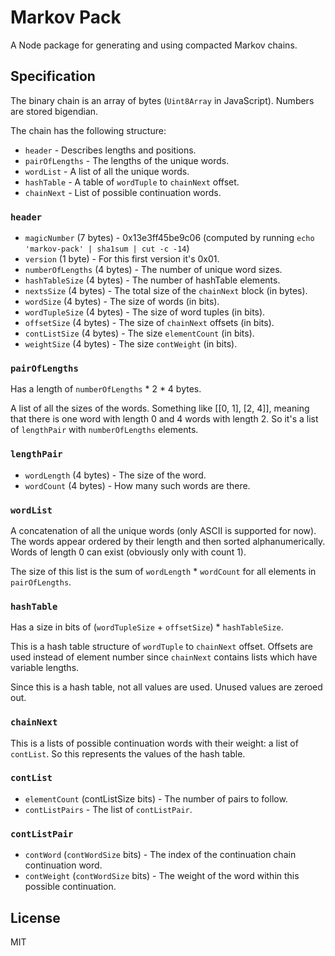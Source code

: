 # Markov Pack

A Node package for generating and using compacted Markov chains.

## Specification

The binary chain is an array of bytes (`Uint8Array` in JavaScript). Numbers are
stored bigendian.

The chain has the following structure:

- `header` - Describes lengths and positions.
- `pairOfLengths` - The lengths of the unique words.
- `wordList` - A list of all the unique words.
- `hashTable` - A table of `wordTuple` to `chainNext` offset.
- `chainNext` - List of possible continuation words.

### `header`

- `magicNumber` (7 bytes) - 0x13e3ff45be9c06 (computed by running `echo
  'markov-pack' | sha1sum | cut -c -14`)
- `version` (1 byte) - For this first version it's 0x01.
- `numberOfLengths` (4 bytes) - The number of unique word sizes.
- `hashTableSize` (4 bytes) - The number of hashTable elements.
- `nextsSize` (4 bytes) - The total size of the `chainNext` block (in bytes).
- `wordSize` (4 bytes) - The size of words (in bits).
- `wordTupleSize` (4 bytes) - The size of word tuples (in bits).
- `offsetSize` (4 bytes) - The size of `chainNext` offsets (in bits).
- `contListSize` (4 bytes) - The size `elementCount` (in bits).
- `weightSize` (4 bytes) - The size `contWeight` (in bits).

### `pairOfLengths`

Has a length of `numberOfLengths` * 2 * 4 bytes.

A list of all the sizes of the words. Something like [[0, 1], [2, 4]], meaning
that there is one word with length 0 and 4 words with length 2. So it's a list
of `lengthPair` with `numberOfLengths` elements.

### `lengthPair`

- `wordLength` (4 bytes) - The size of the word.
- `wordCount` (4 bytes) - How many such words are there.

### `wordList`

A concatenation of all the unique words (only ASCII is supported for now). The
words appear ordered by their length and then sorted alphanumerically. Words of
length 0 can exist (obviously only with count 1).

The size of this list is the sum of `wordLength` * `wordCount` for all elements
in `pairOfLengths`.

### `hashTable`

Has a size in bits of (`wordTupleSize` + `offsetSize`) * `hashTableSize`.

This is a hash table structure of `wordTuple` to `chainNext` offset. Offsets are
used instead of element number since `chainNext` contains lists which have
variable lengths.

Since this is a hash table, not all values are used. Unused values are zeroed
out.

### `chainNext`

This is a lists of possible continuation words with their weight: a list of
`contList`. So this represents the values of the hash table.

### `contList`

- `elementCount` (contListSize bits) - The number of pairs to follow.
- `contListPairs` - The list of `contListPair`.

### `contListPair`

- `contWord` (`contWordSize` bits) - The index of the continuation chain
  continuation word.
- `contWeight` (`contWordSize` bits) - The weight of the word within this
  possible continuation.

## License

MIT
